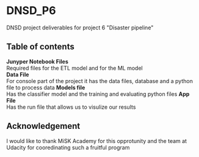 # DNSD_P6
DNSD project deliverables for project 6 "Disaster pipeline"

## Table of contents 
**Junyper Notebook Files** <br>
Required files for the ETL model and for the ML model <br>
**Data File** <br>
For console part of the project it has the data files, database and a python file to process data
**Models file** <br>
Has the classifier model and the training and evaluating python files 
**App File** <br>
Has the run file that allows us to visulize our results <br>

## Acknowledgement 
I would like to thank MiSK Academy for this opprotunity and the team at Udacity for cooredinating such a fruitful program
